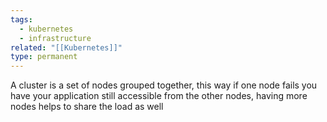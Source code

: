 ```yaml
---
tags:
  - kubernetes
  - infrastructure
related: "[[Kubernetes]]"
type: permanent
---
```


A cluster is a set of nodes grouped together, this way if one node fails you have your application still accessible from the other nodes, having more nodes helps to share the load as well 
